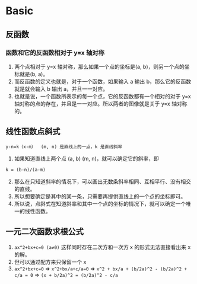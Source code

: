 # Basic

## 反函数
### 函数和它的反函数相对于 y=x 轴对称
1. 两个点相对于 y=x 轴对称，那么如果一个点的坐标是(a, b)，则另一个点的坐标就是(b, a)。
2. 而反函数的定义也就是，对于一个函数，如果输入 a 输出 b，那么它的反函数就是就会输入 b 输出 a，并且一一对应。
3. 也就是说，一个函数所表示的每一个点，它的反函数都有一个相对的对于 y=x 轴对称的点的存在，并且是一一对应。所以两者的图像就是关于 y=x 轴对称的。


## 线性函数点斜式
```
y-n=k（x-m）  (m, n) 是直线上的一点，k 是直线斜率
```
1. 如果知道直线上两个点 (a, b) (m, n)，就可以确定它的斜率，即
  ```
  k = (b-n)/(a-m)
  ```
2. 那么在只知道斜率的情况下，可以画出无数条斜率相同、互相平行、没有相交的直线。
3. 所以想要确定是其中的某一条，只需要再提供直线上的一个点的坐标即可。
4. 所以说，点斜式在知道斜率和其中一个点的坐标的情况下，就可以确定一个唯一的线性函数。


## 一元二次函数求根公式
1. `ax^2+bx+c=0 (a≠0)` 这样同时存在二次方和一次方 x 的形式无法直接看出来 x 的解。
2. 但可以通过配方来只保留一个 x
3. `ax^2+bx+c=0` => `x^2+bx/a+c/a=0` => `x^2 + bx/a + (b/2a)^2 - (b/2a)^2 + c/a = 0` =>
    `(x + b/2a)^2 = (b/2a)^2 - c/a`